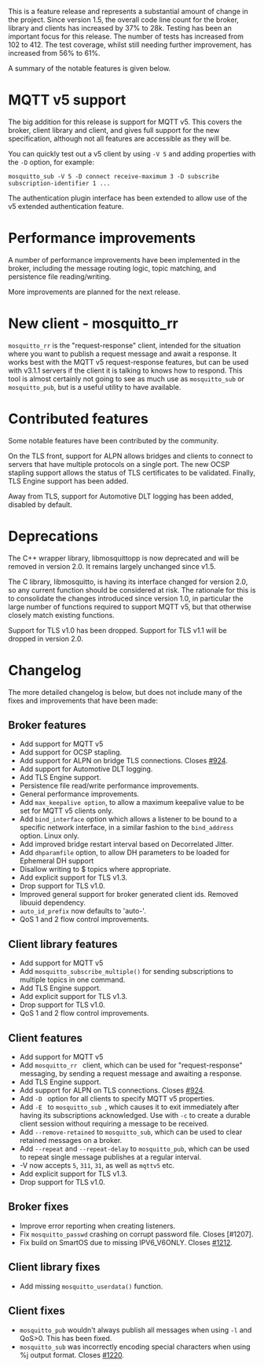 <!--
.. title: Version 1.6 released
.. slug: version-1-6-released
.. date: 2019-04-17 22:08:00 UTC+1
.. tags: Releases
.. category:
.. link:
.. description:
.. type: text
-->

This is a feature release and represents a substantial amount of change in the
project. Since version 1.5, the overall code line count for the broker, library
and clients has increased by 37% to 28k. Testing has been an important focus
for this release. The number of tests has increased from 102 to 412. The test
coverage, whilst still needing further improvement, has increased from 56% to
61%.

A summary of the notable features is given below.

# MQTT v5 support

The big addition for this release is support for MQTT v5. This covers the
broker, client library and client, and gives full support for the new
specification, although not all features are accessible as they will be.

You can quickly test out a v5 client by using `-V 5` and adding properties with
the `-D` option, for example:

```
mosquitto_sub -V 5 -D connect receive-maximum 3 -D subscribe subscription-identifier 1 ...
```

The authentication plugin interface has been extended to allow use of the v5
extended authentication feature.

# Performance improvements

A number of performance improvements have been implemented in the broker,
including the message routing logic, topic matching, and persistence file
reading/writing.

More improvements are planned for the next release.

# New client - mosquitto_rr

`mosquitto_rr` is the "request-response" client, intended for the situation
where you want to publish a request message and await a response. It works best
with the MQTT v5 request-response features, but can be used with v3.1.1 servers
if the client it is talking to knows how to respond. This tool is almost
certainly not going to see as much use as `mosquitto_sub` or `mosquitto_pub`,
but is a useful utility to have available.

# Contributed features

Some notable features have been contributed by the community.

On the TLS front, support for ALPN allows bridges and clients to connect to
servers that have multiple protocols on a single port. The new OCSP stapling
support allows the status of TLS certificates to be validated. Finally, TLS
Engine support has been added.

Away from TLS, support for Automotive DLT logging has been added, disabled by
default.

# Deprecations

The C++ wrapper library, libmosquittopp is now deprecated and will be removed
in version 2.0. It remains largely unchanged since v1.5.

The C library, libmosquitto, is having its interface changed for version 2.0,
so any current function should be considered at risk. The rationale for this is
to consolidate the changes introduced since version 1.0, in particular the
large number of functions required to support MQTT v5, but that otherwise
closely match existing functions.

Support for TLS v1.0 has been dropped. Support for TLS v1.1 will be dropped in
version 2.0.

# Changelog

The more detailed changelog is below, but does not include many of the
fixes and improvements that have been made:

## Broker features

- Add support for MQTT v5
- Add support for OCSP stapling.
- Add support for ALPN on bridge TLS connections. Closes [#924].
- Add support for Automotive DLT logging.
- Add TLS Engine support.
- Persistence file read/write performance improvements.
- General performance improvements.
- Add `max_keepalive option`, to allow a maximum keepalive value to be set for
  MQTT v5 clients only.
- Add `bind_interface` option which allows a listener to be bound to a
  specific network interface, in a similar fashion to the `bind_address` option.
  Linux only.
- Add improved bridge restart interval based on Decorrelated Jitter.
- Add `dhparamfile` option, to allow DH parameters to be loaded for Ephemeral
  DH support
- Disallow writing to $ topics where appropriate.
- Add explicit support for TLS v1.3.
- Drop support for TLS v1.0.
- Improved general support for broker generated client ids. Removed libuuid
  dependency.
- `auto_id_prefix` now defaults to 'auto-'.
- QoS 1 and 2 flow control improvements.

## Client library features

- Add support for MQTT v5
- Add `mosquitto_subscribe_multiple()` for sending subscriptions to multiple
  topics in one command.
- Add TLS Engine support.
- Add explicit support for TLS v1.3.
- Drop support for TLS v1.0.
- QoS 1 and 2 flow control improvements.

## Client features

- Add support for MQTT v5
- Add `mosquitto_rr ` client, which can be used for "request-response" messaging,
  by sending a request message and awaiting a response.
- Add TLS Engine support.
- Add support for ALPN on TLS connections. Closes [#924].
- Add `-D ` option for all clients to specify MQTT v5 properties.
- Add `-E ` to `mosquitto_sub `, which causes it to exit immediately after having
  its subscriptions acknowledged. Use with `-c` to create a durable client
  session without requiring a message to be received.
- Add `--remove-retained` to `mosquitto_sub`, which can be used to clear retained
  messages on a broker.
- Add `--repeat` and `--repeat-delay` to `mosquitto_pub`, which can be used to
  repeat single message publishes at a regular interval.
- -V now accepts `5`, `311`, `31`, as well as `mqttv5` etc.
- Add explicit support for TLS v1.3.
- Drop support for TLS v1.0.

## Broker fixes

- Improve error reporting when creating listeners.
- Fix `mosquitto_passwd` crashing on corrupt password file. Closes [#1207].
- Fix build on SmartOS due to missing IPV6_V6ONLY. Closes [#1212].

## Client library fixes

- Add missing `mosquitto_userdata()` function.

## Client fixes

- `mosquitto_pub` wouldn't always publish all messages when using `-l` and
  QoS>0. This has been fixed.
- `mosquitto_sub` was incorrectly encoding special characters when using %j
  output format. Closes [#1220].

[#924]: https://github.com/eclipse/mosquitto/issues/924

[#1208]: https://github.com/eclipse/mosquitto/issues/1208

[#1212]: https://github.com/eclipse/mosquitto/issues/1212

[#1220]: https://github.com/eclipse/mosquitto/issues/1220

